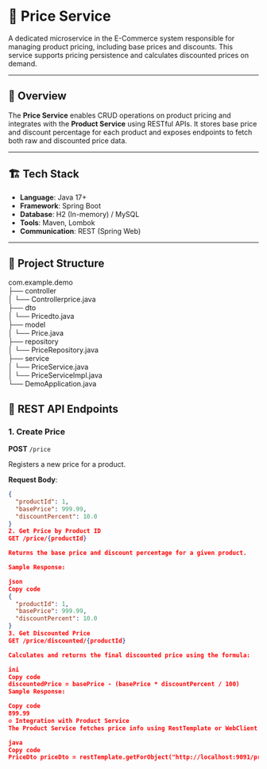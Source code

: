 # 🧾 Price Service

A dedicated microservice in the E-Commerce system responsible for managing product pricing, including base prices and discounts. This service supports pricing persistence and calculates discounted prices on demand.

---

## 📌 Overview

The **Price Service** enables CRUD operations on product pricing and integrates with the **Product Service** using RESTful APIs. It stores base price and discount percentage for each product and exposes endpoints to fetch both raw and discounted price data.

---

## 🏗️ Tech Stack

- **Language**: Java 17+
- **Framework**: Spring Boot
- **Database**: H2 (In-memory) / MySQL
- **Tools**: Maven, Lombok
- **Communication**: REST (Spring Web)

---

## 📂 Project Structure


com.example.demo
<br>├── controller
<br>│ └── Controllerprice.java
<br>├── dto
<br>│ └── Pricedto.java
<br>├── model
<br>│ └── Price.java
<br>├── repository
<br>│ └── PriceRepository.java
<br>├── service
<br>│ └── PriceService.java
<br>│ └── PriceServiceImpl.java
<br>└── DemoApplication.java

## 🔗 REST API Endpoints

### 1. Create Price  
**POST** `/price`

Registers a new price for a product.

**Request Body**:
```json
{
  "productId": 1,
  "basePrice": 999.99,
  "discountPercent": 10.0
}
2. Get Price by Product ID
GET /price/{productId}

Returns the base price and discount percentage for a given product.

Sample Response:

json
Copy code
{
  "productId": 1,
  "basePrice": 999.99,
  "discountPercent": 10.0
}
3. Get Discounted Price
GET /price/discounted/{productId}

Calculates and returns the final discounted price using the formula:

ini
Copy code
discountedPrice = basePrice - (basePrice * discountPercent / 100)
Sample Response:

Copy code
899.99
⚙️ Integration with Product Service
The Product Service fetches price info using RestTemplate or WebClient. Example usage:

java
Copy code
PriceDto priceDto = restTemplate.getForObject("http://localhost:9091/price/" + productId, PriceDto.class);


